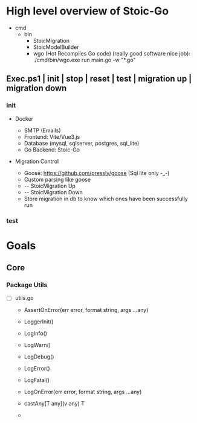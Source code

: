 # High level overview of Stoic-Go

- cmd
    - bin
        - StoicMigration
        - StoicModelBuilder
        - wgo (Hot Recompiles Go code) (really good software nice job): ./cmd/bin/wgo.exe run main.go -w "*.go" 
 
## Exec.ps1 | init | stop | reset | test | migration up | migration down

### init
- Docker
    - SMTP (Emails)
    - Frontend: Vite/Vue3.js
    - Database (mysql, sqlserver, postgres, sql_lite)
    - Go Backend: Stoic-Go

- Migration Control
    - Goose: https://github.com/pressly/goose (Sql lite only -_-)
    - Custom parsing like goose
    - -- StoicMigration Up
    - -- StoicMigration Down
    - Store migration in db to know which ones have been successfully run



### test


# Goals

## Core

### Package Utils
- [ ] utils.go
    - AssertOnError(err error, format string, args ...any)
    - LoggerInit()

    - LogInfo()
    - LogWarn()
    - LogDebug()
    - LogError()
    - LogFatal()

    - LogOnError(err error, format string, args ...any)
    - castAny[T any](v any) T
    - 

